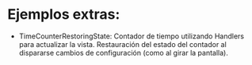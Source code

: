 # Ejemplos extras:
- TimeCounterRestoringState: Contador de tiempo utilizando Handlers para actualizar la vista. Restauración del estado del contador al dispararse cambios de configuración (como al girar la pantalla).
